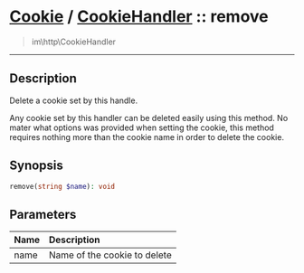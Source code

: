 # [Cookie](cookie.md) / [CookieHandler](cookie-CookieHandler.md) :: remove
 > im\http\CookieHandler
____

## Description
Delete a cookie set by this handle.

Any cookie set by this handler can be deleted easily using this method.
No mater what options was provided when setting the cookie, this method
requires nothing more than the cookie name in order to delete the cookie.

## Synopsis
```php
remove(string $name): void
```

## Parameters
| Name | Description |
| :--- | :---------- |
| name | Name of the cookie to delete |
